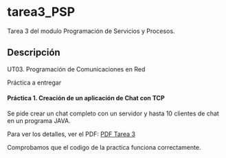 # tarea3_PSP
Tarea 3 del modulo Programación de Servicios y Procesos.

## Descripción
UT03. Programación de Comunicaciones en Red

Práctica a entregar

#### Práctica 1. Creación de un aplicación de Chat con TCP

Se pide crear un chat completo con un servidor y hasta 10 clientes de chat en un programa JAVA.

Para ver los detalles, ver el PDF: [PDF Tarea 3](../master/0490_PSP_Practica_UT03_2018_v1.0.pdf)

Comprobamos que el codigo de la practica funciona correctamente.
